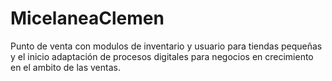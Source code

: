 # MicelaneaClemen
Punto de venta con modulos de inventario y usuario para tiendas pequeñas y el inicio adaptación de procesos digitales para negocios en crecimiento en el ambito de las ventas.
